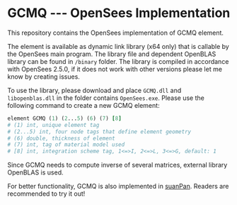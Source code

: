 # GCMQ --- OpenSees Implementation

This repository contains the OpenSees implementation of GCMQ element.

The element is available as dynamic link library (x64 only) that is callable by the OpenSees main program. The library file and dependent OpenBLAS library can be found in `/binary` folder. The library is compiled in accordance with OpenSees 2.5.0, if it does not work with other versions please let me know by creating issues.

To use the library, please download and place `GCMQ.dll` and `libopenblas.dll` in the folder contains `OpenSees.exe`. Please use the following command to create a new GCMQ element:

```tcl
element GCMQ (1) (2...5) (6) (7) [8]
# (1) int, unique element tag
# (2...5) int, four node tags that define element geometry
# (6) double, thickness of element
# (7) int, tag of material model used
# [8] int, integration scheme tag, 1<=>I, 2<=>L, 3<=>G, default: 1
```

Since GCMQ needs to compute inverse of several matrices, external library OpenBLAS is used.

For better functionality, GCMQ is also implemented in [suanPan](https://github.com/TLCFEM/suanPan). Readers are recommended to try it out!
